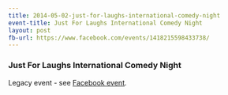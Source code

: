 ```yaml
---
title: 2014-05-02-just-for-laughs-international-comedy-night
event-title: Just For Laughs International Comedy Night
layout: post
fb-url: https://www.facebook.com/events/1418215598433738/
---
```

<h3>Just For Laughs International Comedy Night</h3>
Legacy event - see <a href="https://www.facebook.com/events/1418215598433738/">Facebook event</a>.